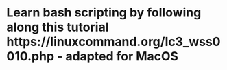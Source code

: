 <h1>Learn bash scripting by following along this tutorial https://linuxcommand.org/lc3_wss0010.php - adapted for MacOS</h1> 
